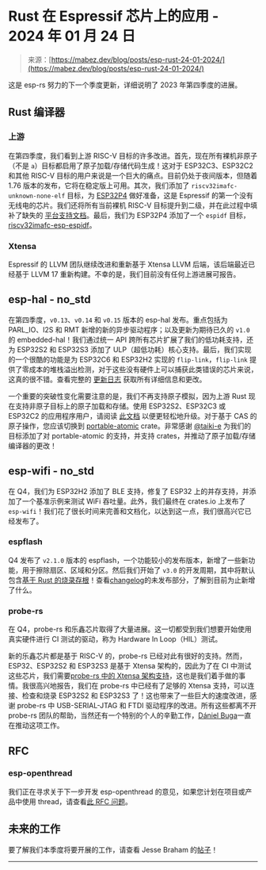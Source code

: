 <!--yml

category: 未分类

date: 2024-05-27 15:08:27

-->

# Rust 在 Espressif 芯片上的应用 - 2024 年 01 月 24 日

> 来源：[https://mabez.dev/blog/posts/esp-rust-24-01-2024/](https://mabez.dev/blog/posts/esp-rust-24-01-2024/)

这是 esp-rs 努力的下一个季度更新，详细说明了 2023 年第四季度的进展。

## Rust 编译器

### 上游

在第四季度，我们看到上游 RISC-V 目标的许多改进。首先，现在所有裸机非原子（不是 `a`）目标都启用了原子加载/存储代码生成！这对于 ESP32C3、ESP32C2 和其他 RISC-V 目标的用户来说是一个巨大的痛点。目前仍处于夜间版本，但随着 1.76 版本的发布，它将在稳定版上可用。其次，我们添加了 `riscv32imafc-unknown-none-elf` 目标，为 [ESP32P4](https://www.espressif.com/en/news/ESP32-P4) 做好准备，这是 Espressif 的第一个没有无线电的芯片。我们还将所有当前裸机 RISC-V 目标提升到二级，并在此过程中填补了缺失的 [平台支持文档](https://github.com/rust-lang/rust/pull/117874)。最后，我们为 ESP32P4 添加了一个 `espidf` 目标，[riscv32imafc-esp-espidf](https://github.com/rust-lang/rust/pull/119738)。

### Xtensa

Espressif 的 LLVM 团队继续改进和重新基于 Xtensa LLVM 后端，该后端最近已经基于 LLVM 17 重新构建。不幸的是，我们目前没有任何上游进展可报告。

## esp-hal - no_std

在第四季度，`v0.13`、`v0.14` 和 `v0.15` 版本的 esp-hal 发布。重点包括为 PARL_IO、I2S 和 RMT 新增的新的异步驱动程序；以及更新为期待已久的 `v1.0` 的 embedded-hal！我们通过统一 API 跨所有芯片扩展了我们的低功耗支持，还为 ESP32S2 和 ESP32S3 添加了 ULP（超低功耗）核心支持。最后，我们实现的一个很酷的功能是为 ESP32C6 和 ESP32H2 实现的 `flip-link`，`flip-link` 提供了零成本的堆栈溢出检测，对于这些没有硬件上可以捕获此类错误的芯片来说，这真的很不错。查看完整的 [更新日志](https://github.com/esp-rs/esp-hal/blob/main/CHANGELOG.md) 获取所有详细信息和更改。

一个重要的突破性变化需要注意的是，我们不再支持原子模拟，因为上游 Rust 现在支持非原子目标上的原子加载和存储。使用 ESP32S2、ESP32C3 或 ESP32C2 的应用程序用户，请阅读 [此文档](https://github.com/esp-rs/esp-hal/blob/main/CHANGELOG.md#breaking-1) 以便更轻松地升级。对于基于 CAS 的原子操作，您应该切换到 [portable-atomic](https://github.com/taiki-e/portable-atomic) crate。非常感谢 [@taiki-e](https://github.com/taiki-e) 为我们的目标添加了对 portable-atomic 的支持，并支持 crates，并推动了原子加载/存储编译器的更改！

## esp-wifi - no_std

在 Q4，我们为 ESP32H2 添加了 BLE 支持，修复了 ESP32 上的并存支持，并添加了一个基准示例来测试 WiFi 吞吐量。此外，我们最终在 crates.io 上发布了 `esp-wifi`！我们花了很长时间来完善和文档化，以达到这一点，我们很高兴它已经发布了。

### espflash

Q4 发布了 `v2.1.0` 版本的 espflash，一个功能较小的发布版本，新增了一些新功能，用于擦除扇区、区域和分区。然后我们开始了 `v3.0` 的开发周期，其中将默认包含[基于 Rust 的烧录存根](https://github.com/esp-rs/esp-flasher-stub)！查看[changelog](https://github.com/esp-rs/espflash/blob/main/CHANGELOG.md#added)的未发布部分，了解到目前为止新增了什么。

### probe-rs

在 Q4，probe-rs 和乐鑫芯片取得了大量进展。这一切都受到我们想要开始使用真实硬件进行 CI 测试的驱动，称为 Hardware In Loop（HIL）测试。

新的乐鑫芯片都是基于 RISC-V 的，probe-rs 已经对此有很好的支持。然而，ESP32、ESP32S2 和 ESP32S3 是基于 Xtensa 架构的，因此为了在 CI 中测试这些芯片，我们需要[probe-rs 中的 Xtensa 架构支持](https://github.com/probe-rs/probe-rs/issues/2001)，这也是我们着手做的事情。我很高兴地报告，我们在 probe-rs 中已经有了足够的 Xtensa 支持，可以连接、检查和烧录 ESP32S2 和 ESP32S3 了！这也带来了一些巨大的速度改进，感谢 probe-rs 中 USB-SERIAL-JTAG 和 FTDI 驱动程序的改进。所有这些都离不开 probe-rs 团队的帮助，当然还有一个特别的个人的辛勤工作，[Dániel Buga](https://github.com/bugadani)一直在推动这项工作。

## RFC

### esp-openthread

我们正在寻求关于下一步开发 esp-openthread 的意见，如果您计划在项目或产品中使用 thread，请查看[此 RFC 问题](https://github.com/esp-rs/esp-openthread/issues/4)。

## 未来的工作

要了解我们本季度将要开展的工作，请查看 Jesse Braham 的[帖子](https://beta7.io/posts/esp-rs-quarterly-planning-q1-2024/)！

* * *
